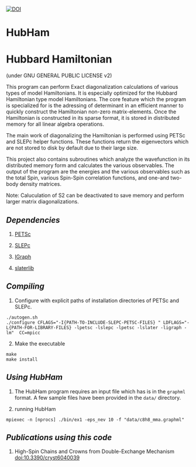[![DOI](https://zenodo.org/badge/doi/10.5281/zenodo.20450.svg)](http://dx.doi.org/10.5281/zenodo.20450)

# HubHam

Hubbard Hamiltonian 
===================

(under GNU GENERAL PUBLIC LICENSE v2)

This program can perform Exact diagonalization calculations of various types of
model Hamiltonians. It is especially optimized for the Hubbard Hamiltonian
type model Hamiltonians. The core feature which the program is specialized for
is the adressing of determinant in an efficient manner to quickly construct the
Hamiltonian non-zero matrix-elements. Once the Hamiltonian is constructed in 
its sparse format, it is stored in distributed memory for all linear algebra
operations.

The main work of diagonalizing the Hamiltonian is performed using PETSc and
SLEPc helper functions. These functions return the eigenvectors which are 
not stored to disk by default due to their large size. 

This project also contains subroutines which analyze the wavefunction in 
its distributed memory form and calculates the various observables. The
output of the program are the energies and the various observables such as 
the total Spin, various Spin-Spin correlation functions, and one-and two-body
density matrices.

Note: Caluculation of S2 can be deactivated to save memory and perform 
larger matrix diagonalizations.

_Dependencies_
---------------

  1. [PETSc](https://www.mcs.anl.gov/petsc/documentation/installation.html) 

  2. [SLEPc](http://slepc.upv.es/documentation/instal.htm)

  3. [IGraph](http://igraph.org/c/)

  4. [slaterlib](http://github.com/scemama/slaterlib)

_Compiling_
------------

  1. Configure with explicit paths of installation directories of PETSc and SLEPc.

```shell
./autogen.sh
./configure CFLAGS="-I{PATH-TO-INCLUDE-SLEPC-PETSC-FILES} " LDFLAGS="-L{PATH-FOR-LIBRARY-FILES} -lpetsc -lslepc -lpetsc -lslater -ligraph -lm"  CC=mpicc
```


  2. Make the executable

```shell
make
make install
```


_Using HubHam_
---------------

  1. The HubHam program requires an input file which 
   has is in the `graphml` format. A few sample files
   have been provided in the `data/` directory.


  2. running HubHam

```shell
mpiexec -n [nprocs] ./bin/ex1 -eps_nev 10 -f "data/c8h8_mma.graphml" 
```

_Publications using this code_
-------------------------------

  1. High-Spin Chains and Crowns from Double-Exchange Mechanism [doi:10.3390/cryst6040039](http://www.dx.doi.org/10.3390/cryst6040039)
